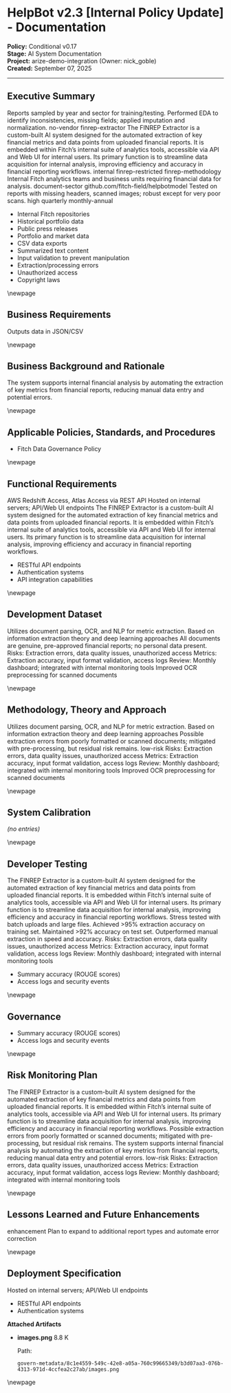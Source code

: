 # HelpBot v2.3 [Internal Policy Update] - Documentation

**Policy:** Conditional v0.17  
**Stage:** AI System Documentation  
**Project:** arize-demo-integration (Owner: nick_goble)  
**Created:** September 07, 2025

<!-- TOC will be generated by many renderers; for Pandoc, use `--toc` -->

---


## Executive Summary

Reports sampled by year and sector for training/testing.
Performed EDA to identify inconsistencies, missing fields; applied imputation and normalization.
no-vendor
finrep-extractor
The FINREP Extractor is a custom-built AI system designed for the automated extraction of key financial metrics and data points from uploaded financial reports. It is embedded within Fitch’s internal suite of analytics tools, accessible via API and Web UI for internal users. Its primary function is to streamline data acquisition for internal analysis, improving efficiency and accuracy in financial reporting workflows.
internal
finrep-restricted
finrep-methodology
Internal Fitch analytics teams and business units requiring financial data for analysis.
document-sector
github.com/fitch-field/helpbotmodel
Tested on reports with missing headers, scanned images; robust except for very poor scans.
high
quarterly
monthly-annual

- Internal Fitch repositories
- Historical portfolio data
- Public press releases
- Portfolio and market data
- CSV data exports
- Summarized text content
- Input validation to prevent manipulation
- Extraction/processing errors
- Unauthorized access
- Copyright laws


\newpage


## Business Requirements

Outputs data in JSON/CSV


\newpage


## Business Background and Rationale

The system supports internal financial analysis by automating the extraction of key metrics from financial reports, reducing manual data entry and potential errors.


\newpage


## Applicable Policies, Standards, and Procedures

- Fitch Data Governance Policy


\newpage


## Functional Requirements

AWS Redshift Access, Atlas Access via REST API
Hosted on internal servers; API/Web UI endpoints
The FINREP Extractor is a custom-built AI system designed for the automated extraction of key financial metrics and data points from uploaded financial reports. It is embedded within Fitch’s internal suite of analytics tools, accessible via API and Web UI for internal users. Its primary function is to streamline data acquisition for internal analysis, improving efficiency and accuracy in financial reporting workflows.

- RESTful API endpoints
- Authentication systems
- API integration capabilities


\newpage


## Development Dataset

Utilizes document parsing, OCR, and NLP for metric extraction. Based on information extraction theory and deep learning approaches
All documents are genuine, pre-approved financial reports; no personal data present.
Risks: Extraction errors, data quality issues, unauthorized access
Metrics: Extraction accuracy, input format validation, access logs
Review: Monthly dashboard; integrated with internal monitoring tools
Improved OCR preprocessing for scanned documents


\newpage


## Methodology, Theory and Approach

Utilizes document parsing, OCR, and NLP for metric extraction. Based on information extraction theory and deep learning approaches
Possible extraction errors from poorly formatted or scanned documents; mitigated with pre-processing, but residual risk remains.
low-risk
Risks: Extraction errors, data quality issues, unauthorized access
Metrics: Extraction accuracy, input format validation, access logs
Review: Monthly dashboard; integrated with internal monitoring tools
Improved OCR preprocessing for scanned documents


\newpage


## System Calibration
_(no entries)_


\newpage


## Developer Testing

The FINREP Extractor is a custom-built AI system designed for the automated extraction of key financial metrics and data points from uploaded financial reports. It is embedded within Fitch’s internal suite of analytics tools, accessible via API and Web UI for internal users. Its primary function is to streamline data acquisition for internal analysis, improving efficiency and accuracy in financial reporting workflows.
Stress tested with batch uploads and large files.
Achieved \>95% extraction accuracy on training set.
Maintained \>92% accuracy on test set.
Outperformed manual extraction in speed and accuracy.
Risks: Extraction errors, data quality issues, unauthorized access
Metrics: Extraction accuracy, input format validation, access logs
Review: Monthly dashboard; integrated with internal monitoring tools

- Summary accuracy (ROUGE scores)
- Access logs and security events


\newpage


## Governance

- Summary accuracy (ROUGE scores)
- Access logs and security events


\newpage


## Risk Monitoring Plan

The FINREP Extractor is a custom-built AI system designed for the automated extraction of key financial metrics and data points from uploaded financial reports. It is embedded within Fitch’s internal suite of analytics tools, accessible via API and Web UI for internal users. Its primary function is to streamline data acquisition for internal analysis, improving efficiency and accuracy in financial reporting workflows.
Possible extraction errors from poorly formatted or scanned documents; mitigated with pre-processing, but residual risk remains.
The system supports internal financial analysis by automating the extraction of key metrics from financial reports, reducing manual data entry and potential errors.
low-risk
Risks: Extraction errors, data quality issues, unauthorized access
Metrics: Extraction accuracy, input format validation, access logs
Review: Monthly dashboard; integrated with internal monitoring tools


\newpage


## Lessons Learned and Future Enhancements

enhancement
Plan to expand to additional report types and automate error correction


\newpage


## Deployment Specification

Hosted on internal servers; API/Web UI endpoints

- RESTful API endpoints
- Authentication systems

**Attached Artifacts**
- **images.png** 8.8 K
  
  Path:
  ```
  govern-metadata/8c1e4559-549c-42e8-a05a-760c99665349/b3d07aa3-076b-4313-971d-4ccfea2c27ab/images.png
  ```


\newpage

